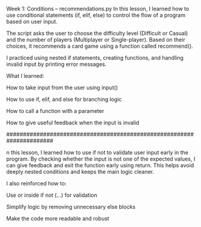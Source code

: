 Week 1: Conditions – recommendations.py
In this lesson, I learned how to use conditional statements (if, elif, else) to control the flow of a program based on user input.

The script asks the user to choose the difficulty level (Difficult or Casual) and the number of players (Multiplayer or Single-player). Based on their choices, it recommends a card game using a function called recommend().

I practiced using nested if statements, creating functions, and handling invalid input by printing error messages.

What I learned:

How to take input from the user using input()

How to use if, elif, and else for branching logic

How to call a function with a parameter

How to give useful feedback when the input is invalid

######################################################################

n this lesson, I learned how to use if not to validate user input early in the program. By checking whether the input is not one of the expected values, I can give feedback and exit the function early using return. This helps avoid deeply nested conditions and keeps the main logic cleaner.

I also reinforced how to:

Use or inside if not (...) for validation

Simplify logic by removing unnecessary else blocks

Make the code more readable and robust

